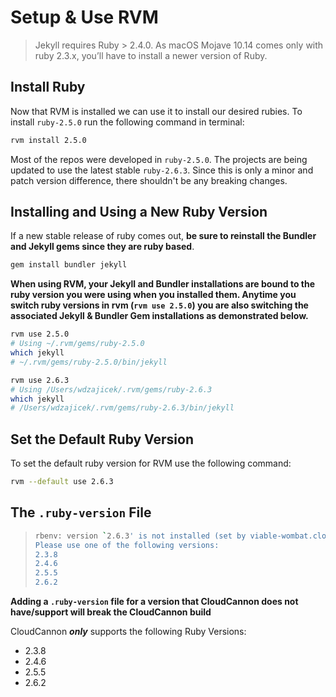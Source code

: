 # Setup & Use RVM

> Jekyll requires Ruby > 2.4.0. As macOS Mojave 10.14 comes only with ruby 2.3.x, you’ll have to install a newer version of Ruby.

## Install Ruby

Now that RVM is installed we can use it to install our desired rubies. To install `ruby-2.5.0` run the following command in terminal:

```bash
rvm install 2.5.0
```

Most of the repos were developed in `ruby-2.5.0`. The projects are being updated to use the latest stable `ruby-2.6.3`. Since this is only a minor and patch version difference, there shouldn't be any breaking changes.

## Installing and Using a New Ruby Version

If a new stable release of ruby comes out, **be sure to reinstall the Bundler and Jekyll gems since they are ruby based**.

```bash
gem install bundler jekyll
```

**When using RVM, your Jekyll and Bundler installations are bound to the ruby version you were using when you installed them. Anytime you switch ruby versions in rvm (`rvm use 2.5.0`) you are also switching the associated Jekyll & Bundler Gem installations as demonstrated below.**

```bash
rvm use 2.5.0
# Using ~/.rvm/gems/ruby-2.5.0
which jekyll
# ~/.rvm/gems/ruby-2.5.0/bin/jekyll

rvm use 2.6.3
# Using /Users/wdzajicek/.rvm/gems/ruby-2.6.3
which jekyll
# /Users/wdzajicek/.rvm/gems/ruby-2.6.3/bin/jekyll
```

## Set the Default Ruby Version

To set the default ruby version for RVM use the following command:

```bash
rvm --default use 2.6.3
```

## The `.ruby-version` File

> ```bash
> rbenv: version `2.6.3' is not installed (set by viable-wombat.cloudvent.net/.ruby-version)
> Please use one of the following versions:
> 2.3.8
> 2.4.6
> 2.5.5
> 2.6.2
> ```

**Adding a `.ruby-version` file for a version that CloudCannon does not have/support will break the CloudCannon build**

CloudCannon **_only_** supports the following Ruby Versions:

- 2.3.8
- 2.4.6
- 2.5.5
- 2.6.2
